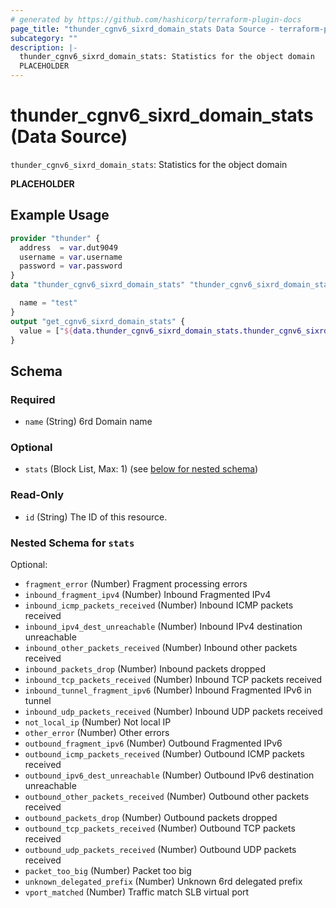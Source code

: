 ```yaml
---
# generated by https://github.com/hashicorp/terraform-plugin-docs
page_title: "thunder_cgnv6_sixrd_domain_stats Data Source - terraform-provider-thunder"
subcategory: ""
description: |-
  thunder_cgnv6_sixrd_domain_stats: Statistics for the object domain
  PLACEHOLDER
---
```


# thunder_cgnv6_sixrd_domain_stats (Data Source)

`thunder_cgnv6_sixrd_domain_stats`: Statistics for the object domain

__PLACEHOLDER__

## Example Usage

```terraform
provider "thunder" {
  address  = var.dut9049
  username = var.username
  password = var.password
}
data "thunder_cgnv6_sixrd_domain_stats" "thunder_cgnv6_sixrd_domain_stats" {

  name = "test"
}
output "get_cgnv6_sixrd_domain_stats" {
  value = ["${data.thunder_cgnv6_sixrd_domain_stats.thunder_cgnv6_sixrd_domain_stats}"]
}
```

<!-- schema generated by tfplugindocs -->
## Schema

### Required

- `name` (String) 6rd Domain name

### Optional

- `stats` (Block List, Max: 1) (see [below for nested schema](#nestedblock--stats))

### Read-Only

- `id` (String) The ID of this resource.

<a id="nestedblock--stats"></a>
### Nested Schema for `stats`

Optional:

- `fragment_error` (Number) Fragment processing errors
- `inbound_fragment_ipv4` (Number) Inbound Fragmented IPv4
- `inbound_icmp_packets_received` (Number) Inbound ICMP packets received
- `inbound_ipv4_dest_unreachable` (Number) Inbound IPv4 destination unreachable
- `inbound_other_packets_received` (Number) Inbound other packets received
- `inbound_packets_drop` (Number) Inbound packets dropped
- `inbound_tcp_packets_received` (Number) Inbound TCP packets received
- `inbound_tunnel_fragment_ipv6` (Number) Inbound Fragmented IPv6 in tunnel
- `inbound_udp_packets_received` (Number) Inbound UDP packets received
- `not_local_ip` (Number) Not local IP
- `other_error` (Number) Other errors
- `outbound_fragment_ipv6` (Number) Outbound Fragmented IPv6
- `outbound_icmp_packets_received` (Number) Outbound ICMP packets received
- `outbound_ipv6_dest_unreachable` (Number) Outbound IPv6 destination unreachable
- `outbound_other_packets_received` (Number) Outbound other packets received
- `outbound_packets_drop` (Number) Outbound packets dropped
- `outbound_tcp_packets_received` (Number) Outbound TCP packets received
- `outbound_udp_packets_received` (Number) Outbound UDP packets received
- `packet_too_big` (Number) Packet too big
- `unknown_delegated_prefix` (Number) Unknown 6rd delegated prefix
- `vport_matched` (Number) Traffic match SLB virtual port


